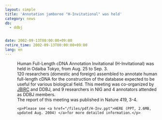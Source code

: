 ```yaml
---
layout: simple
title: 'Annotation jamboree "H-Invitational" was held'
category: news
db:
  - ddbj


date: 2002-09-13T00:00:00+09:00
retire_time: 2002-09-13T00:00:00+09:00
lang: en
---
```


<dd>Human Full-Length cDNA Annotation Invitational (H-Invitational) was held in Odaiba Tokyo, from Aug. 25 to Sep. 3.<br>
<dd>120 researchers (domestic and foreign) assembled to annotate human full-length cDNA for the construction of the database expected to be useful for various biological field. This meeting was co-organized by <a href="http://www.jbirc.aist.go.jp/index_E.html">JBIRC</a> and DDBJ, and 9 researchers in NIG and 4 annotators attended as DDBJ members.<br>
<dd>The report of this meeting was published in Nature 419, 3-4.

    <p>Please see <a href="/files/pdf/H-Inv.ppt">HERE (PPT, 2.6MB, updated Aug. 2004) </a>for more detailed information.</p>
</dd>
</dd>
</dd>
